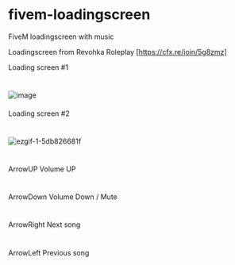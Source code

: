 # fivem-loadingscreen
FiveM loadingscreen with music

Loadingscreen from Revohka Roleplay [https://cfx.re/join/5g8zmz]

Loading screen #1
#
![image](https://github.com/Pintta/fivem-loadingscreen/assets/69728770/a058bb6f-4fe8-4778-91a7-9944fc7b2053)
####
Loading screen #2
#
![ezgif-1-5db826681f](https://github.com/Pintta/fivem-loadingscreen/assets/69728770/e18b3e62-b638-4262-afc3-fbca7ffdc56b)

#
ArrowUP Volume UP
#
ArrowDown Volume Down / Mute
#
ArrowRight Next song
#
ArrowLeft Previous song
